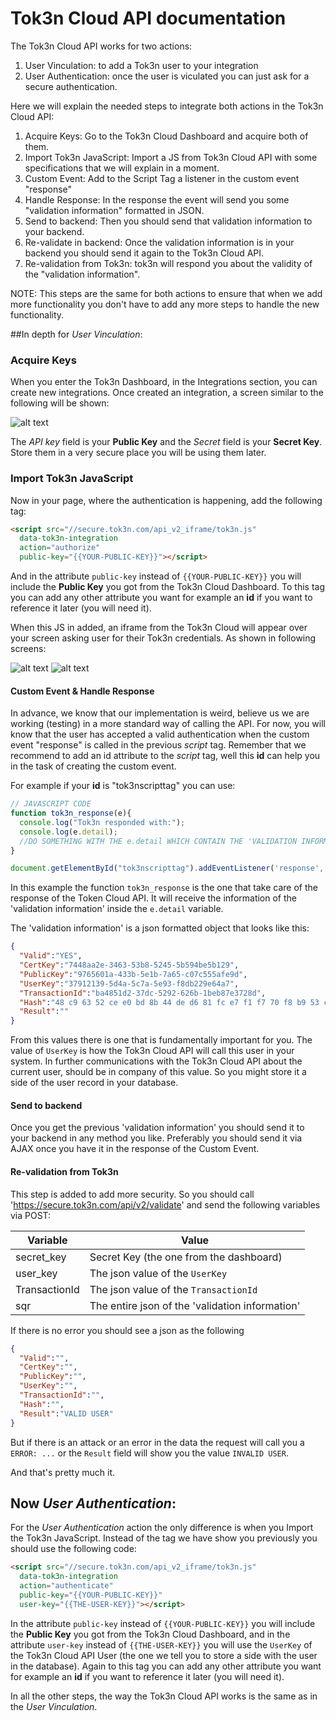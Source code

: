 # Tok3n Cloud API documentation
The Tok3n Cloud API works for two actions:

1. User Vinculation: to add a Tok3n user to your integration
2. User Authentication: once the user is viculated you can just ask for a secure authentication.

Here we will explain the needed steps to integrate both actions in the Tok3n Cloud API:

1. Acquire Keys: Go to the Tok3n Cloud Dashboard and acquire both of them.
2. Import Tok3n JavaScript: Import a JS from Tok3n Cloud API with some specifications that we will explain in a moment.
3. Custom Event: Add to the Script Tag a listener in the custom event "response"
4. Handle Response: In the response the event will send you some "validation information" formatted in JSON.
5. Send to backend: Then you should send that validation information to your backend.
6. Re-validate in backend: Once the validation information is in your backend you should send it again to the Tok3n Cloud API.
7. Re-validation from Tok3n: tok3n will respond you about the validity of the "validation information".

NOTE: This steps are the same for both actions to ensure that when we add more functionality you don't have to add any more steps to handle the new functionality.

##In depth for *User Vinculation*:
### Acquire Keys

When you enter the Tok3n Dashboard, in the Integrations section, you can create new integrations. Once created an integration, a screen similar to the following will be shown:

![alt text](https://raw.githubusercontent.com/Tok3n/CloudDocumentation/master/API/keys.png "Adquire Keys")

The *API key* field is your **Public Key** and the *Secret* field is your **Secret Key**. Store them in a very secure place you will be using them later.

### Import Tok3n JavaScript
Now in your page, where the authentication is happening, add the following tag:

```html
<script src="//secure.tok3n.com/api_v2_iframe/tok3n.js" 
  data-tok3n-integration
  action="authorize"
  public-key="{{YOUR-PUBLIC-KEY}}"></script>
```

And in the attribute `public-key` instead of `{{YOUR-PUBLIC-KEY}}` you will include the **Public Key** you got from the Tok3n Cloud Dashboard. To this tag you can add any other attribute you want for example an **id** if you want to reference it later (you will need it).

When this JS in added, an iframe from the Tok3n Cloud will appear over your screen asking user for their Tok3n credentials. As shown in following screens:

![alt text](https://raw.githubusercontent.com/Tok3n/CloudDocumentation/master/API/login1.png "Login 1")
![alt text](https://raw.githubusercontent.com/Tok3n/CloudDocumentation/master/API/login2.png "Login 2")

#### Custom Event & Handle Response
In advance, we know that our implementation is weird, believe us we are working (testing) in a more standard way of calling the API. For now, you will know that the user has accepted a valid authentication when the custom event "response" is called in the previous *script* tag. Remember that we recommend to add an id attribute to the *script* tag, well this **id** can help you in the task of creating the custom event.

For example if your **id** is "tok3nscripttag" you can use:

```javascript
// JAVASCRIPT CODE
function tok3n_response(e){
  console.log("Tok3n responded with:");
  console.log(e.detail);
  //DO SOMETHING WITH THE e.detail WHICH CONTAIN THE 'VALIDATION INFORMATION'
}

document.getElementById("tok3nscripttag").addEventListener('response', tok3n_response, false);
```

In this example the function `tok3n_response` is the one that take care of the response of the Token Cloud API. It will receive the information of the 'validation information' inside the `e.detail` variable.

The 'validation information' is a json formatted object that looks like this:

```json
{
  "Valid":"YES",
  "CertKey":"7448aa2e-3463-53b8-5245-5b594be5b129",
  "PublicKey":"9765601a-433b-5e1b-7a65-c07c555afe9d",
  "UserKey":"37912139-5d4a-5c7a-5e93-f8db229e64a7",
  "TransactionId":"ba4851d2-37dc-5292-626b-1beb87e3728d",
  "Hash":"48 c9 63 52 ce e0 bd 8b 44 de d6 81 fc e7 f1 f7 70 f8 b9 53 c2 c8 9a fe d0 9f 0b f8 6b fc aa 93",
  "Result":""
}
```

From this values there is one that is fundamentally important for you. The value of `UserKey` is how the Tok3n Cloud API will call this user in your system. In further communications with the Tok3n Cloud API about the current user, should be in company of this value. So you might store it a side of the user record in your database.

#### Send to backend
Once you get the previous 'validation information' you should send it to your backend in any method you like. Preferably you should send it via AJAX once you have it in the response of the Custom Event.

#### Re-validation from Tok3n
This step is added to add more security. So you should call 
'https://secure.tok3n.com/api/v2/validate' and send the following variables via POST:

| Variable      | Value                                             | 
| ------------- | ------------------------------------------------- | 
| secret_key    | Secret Key (the one from the dashboard)           |
| user_key      | The json value of the `UserKey`                   |
| TransactionId | The json value of the `TransactionId`             |
| sqr           | The entire json of the 'validation information'   |

If there is no error you should see a json as the following

```json
{
  "Valid":"",
  "CertKey":"",
  "PublicKey":"",
  "UserKey":"",
  "TransactionId":"",
  "Hash":"",
  "Result":"VALID USER"
}
```

But if there is an attack or an error in the data the request will call you a `ERROR: ...` or the `Result` field will show you the value `INVALID USER`.

And that's pretty much it. 

## Now *User Authentication*:
For the *User Authentication* action the only difference is when you Import the Tok3n JavaScript. Instead of the tag we have show you previously you should use the following code:

```html
<script src="//secure.tok3n.com/api_v2_iframe/tok3n.js" 
  data-tok3n-integration
  action="authenticate"
  public-key="{{YOUR-PUBLIC-KEY}}"
  user-key="{{THE-USER-KEY}}"></script>
```

In the attribute `public-key` instead of `{{YOUR-PUBLIC-KEY}}` you will include the **Public Key** you got from the Tok3n Cloud Dashboard, and in the attribute `user-key` instead of `{{THE-USER-KEY}}` you will use the `UserKey` of the Tok3n Cloud API User (the one we tell you to store a side with the user in the database). Again to this tag you can add any other attribute you want for example an **id** if you want to reference it later (you will need it).

In all the other steps, the way the Tok3n Cloud API works is the same as in the *User Vinculation*.
